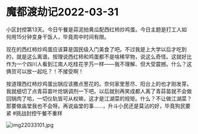 # 魔都渡劫记2022-03-31

小区封控第13天。今日午餐是蒜泥拍黄瓜配西红柿炒鸡蛋。今日主题是打工人如何用15分钟变身干饭人，毕竟周中时间有限。

现在的西红柿炒鸡蛋应该算是国民级入门美食了吧。不过我是上大学以后才吃到的，就是这么离谱。按理说西红柿和鸡蛋都不是啥稀罕物，说这么奇怪。这就好比作为一个四川人看到江南人吃桂花芋艿一样——我不理解、但大受震撼。什么？这俩货可以放一起吃？！不接受啊！

按道理西红柿炒鸡蛋出锅应该撒点葱花的。奈何家里葱尽、阳台上的也才刚发芽。我就细切了点青蒜苗叶炝锅调剂一下吧。以后就别再笑成都人离了青蒜苗就不会做回锅肉了哈，一切仪轨皆可从权嘛，这才是江湖菜的规矩。什么？不让做江湖菜？那要做庙堂我也不会呀。再说庙堂的事……，升斗小民还是莫沾的好，毕竟狗民要紧 #挑战封控午餐不重样 

<img decoding="async" src="https://i0.wp.com/s2.loli.net/2022/04/30/TvHQm8J6ARoZtUX.jpg?w=640&#038;ssl=1" alt="img22033101.jpg" data-recalc-dims="1" />
